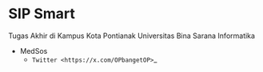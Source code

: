 # SIP Smart
Tugas Akhir di Kampus Kota Pontianak
Universitas Bina Sarana Informatika

* MedSos
  - `Twitter <https://x.com/OPbangetOP>`_
